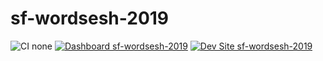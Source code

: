 # sf-wordsesh-2019

![CI none](https://img.shields.io/badge/ci-none-orange.svg)
[![Dashboard sf-wordsesh-2019](https://img.shields.io/badge/dashboard-sf_wordsesh_2019-yellow.svg)](https://dashboard.pantheon.io/sites/7697a5fb-c1ca-4695-99dc-3b3b15561040#dev/code)
[![Dev Site sf-wordsesh-2019](https://img.shields.io/badge/site-sf_wordsesh_2019-blue.svg)](http://dev-sf-wordsesh-2019.pantheonsite.io/)